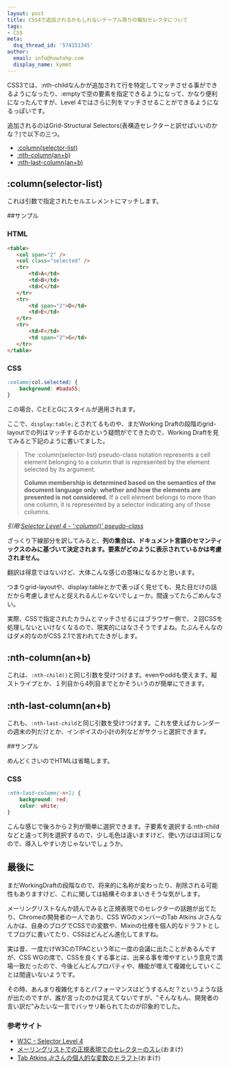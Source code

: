 ```yaml
---
layout: post
title: CSS4で追加されるかもしれないテーブル周りの擬似セレクタについて
tags:
- CSS
meta:
  dsq_thread_id: '574151345'
author:
  email: info@howtohp.com 
  display_name: kymmt
---
```


CSS3では、:nth-childなんかが追加されて行を特定してマッチさせる事ができるようになったり、:emptyで空の要素を指定できるようになって、かなり便利になったんですが、Level 4ではさらに列をマッチさせることができるようになるっぽいです。


追加されるのはGrid-Structural Selectors(表構造セレクターと訳せばいいのかな？)で以下の三つ。

* [:column(selector-list)](#column) 
* [:nth-column(an+b)](#nth-column)
* [:nth-last-column(an+b)](#nth-last-column)

<section id="column" markdown="block">

# :column(selector-list)

これは引数で指定されたセルエレメントにマッチします。

##サンプル

### HTML

~~~ html
<table>
   <col span="2" />
   <col class="selected" />
   <tr>
       <td>A</td>
       <td>B</td>
       <td>C</td>
   </tr>
   <tr>
       <td span="2">D</td>
       <td>E</td>
   </tr>
   <tr>
       <td>F</td>
       <td span="2">G</td>
   </tr>
</table>
~~~

### CSS

~~~ css
:column(col.selected) {
    background: #bada55;
}
~~~

この場合、CとEとGにスタイルが適用されます。

ここで、`display:table;`とされてるものや、まだWorking Draftの段階のgrid-layoutでの列はマッチするのかという疑問がでてきたので、Working Draftを見てみると下記のように書いてました。

>The :column(selector-list) pseudo-class notation represents a cell element belonging to a column that is represented by the element selected by its argument. 
>
> **Column membership is determined based on the semantics of the document language only: whether and how the elements are presented is not considered.** If a cell element belongs to more than one column, it is represented by a selector indicating any of those columns.
>
<cite>引用:[Selector Level 4 - ‘:column()’ pseudo-class](http://www.w3.org/TR/selectors4/#column-pseudo)</cite>

ざっくり下線部分を訳してみると、**列の集合は、ドキュメント言語のセマンティックスのみに基づいて決定されます。要素がどのように表示されているかは考慮されません。**

翻訳は得意ではないけど、大体こんな感じの意味になるかと思います。

つまりgrid-layoutや、display:tableとかで表っぽく見せても、見た目だけの話だから考慮しませんと捉えれるんじゃないでしょーか。間違ってたらごめんなさい。

実際、CSSで指定されたカラムとマッチさせるにはブラウザー側で、２回CSSを処理しないといけなくなるので、現実的にはなさそうですよね。たぶんそんなのはダメ的なのがCSS 2.1で言われてたきがします。
</section>

<section id="nth-column" markdown="block">

# :nth-column(an+b)

これは、`:nth-child()`と同じ引数を受けつけます。evenやoddも使えます。縦ストライプとか、１列目から4列目までとかそういうのが簡単にできます。
</section>

<section id="nth-last-column" markdown="block">

# :nth-last-column(an+b)

これも、`:nth-last-child`と同じ引数を受けつけます。これを使えばカレンダーの週末の列だけとか、インボイスの小計の列などがサクっと選択できます。

##サンプル

めんどくさいのでHTMLは省略します。

### CSS

~~~ css
:nth-last-column(-n+2) {
    background: red;
    color: white;
}
~~~

こんな感じで後ろから２列が簡単に選択できます。子要素を選択する:nth-childなどと違って列を選択するので、少し毛色は違いますけど、使い方はほぼ同じなので、導入しやすい方じゃないでしょうか。

</section>
<section markdown="block">

# 最後に

まだWorkingDraftの段階なので、将来的に名称が変わったり、削除される可能性もありますけど、これに関しては結構そのままいきそうな気がします。

メーリングリストなんか読んでみると正規表現でのセレクターの話題が出てたり、Chromeの開発者の一人であり、CSS WGのメンバーのTab Atkins Jrさんなんかは、自身のブログでCSSでの変数や、Mixinの仕様を個人的なドラフトとしてブログに書いてたり、CSSはどんどん進化してますね。

実は昔、一度だけW3CのTPACという年に一度の会議に出たことがあるんですが、CSS WGの席で、CSSを良くする事とは、出来る事を増やすという意見で満場一致だったので、今後どんどんプロパティや、機能が増えて複雑化していくことは間違いないようです。

その時、あんまり複雑化するとパフォーマンスはどうするんだ？というような話が出たのですが、誰が言ったのかは覚えてないですが、"そんなもん、開発者の言い訳だ"みたいな一言でバッサリ斬られてたのが印象的でした。

### 参考サイト

<ul>
<li><a href="http://www.w3.org/TR/selectors4/#table-pseudos" class="external">W3C - Selector Level 4</a></li>
<li><a href="http://lists.w3.org/Archives/Public/www-style/2011Jul/0264.html" class="external">メーリングリストでの正規表現でのセレクターのスレ</a>(おまけ)</li>
<li><a href="http://www.xanthir.com/blog/b4AD0" class="external">Tab Atkins Jrさんの個人的な変数のドラフト</a>(おまけ)</li>
</ul>
</section>
